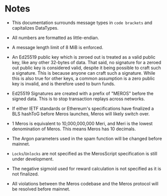 # Notes

- This documentation surrounds message types in `code brackets` and capitalizes DataTypes.

- All numbers are formatted as little-endian.
- A message length limit of 8 MiB is enforced.

- An Ed25519 public key which is zeroed out is treated as a valid public key, like any other 32-bytes of data. That said, no signature for a zeroed out public key is considered valid, despite it being possible to craft such a signature. This is because anyone can craft such a signature. While this is also true for other keys, a common assumption is a zero public key is invalid, and is therefore used to burn funds.
- Ed25519 Signatures are created with a prefix of "MEROS" before the signed data. This is to stop transaction replays across networks.
- If either IETF standards or Ethereum's specifications have finalized a BLS hashToG before Meros launches, Meros will likely switch over.

- 1 Meros is equivalent to 10,000,000,000 Meri, and Meri is the lowest denomination of Meros. This means Meros has 10 decimals.

- The Argon parameters used in the spam function will be changed before mainnet.
- `Locks`/`Unlocks` are not specified as the MerosScript specification is still under development.
- The negative sigmoid used for reward calculation is not specified as it is not finalized.

- All violations between the Meros codebase and the Meros protocol will be resolved before mainnet.
